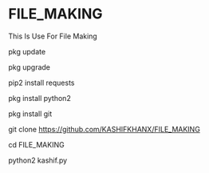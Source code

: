 # FILE_MAKING
This Is Use For File Making

pkg update

pkg upgrade

pip2 install requests

pkg install python2

pkg install git

git clone https://github.com/KASHIFKHANX/FILE_MAKING

cd FILE_MAKING

python2 kashif.py


